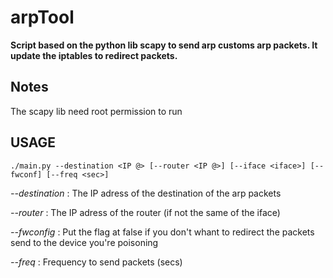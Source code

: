 # arpTool

**Script based on the python lib scapy to send arp customs arp packets. It update the iptables to redirect packets.**

## Notes

The scapy lib need root permission to run

## USAGE

`./main.py --destination <IP @> [--router <IP @>] [--iface <iface>] [--fwconf] [--freq <sec>]`

*--destination* : The IP adress of the destination of the arp packets

*--router* : The IP adress of the router (if not the same of the iface)

*--fwconfig* : Put the flag at false if you don't whant to redirect the packets send to the device you're poisoning

*--freq* : Frequency to send packets (secs)

